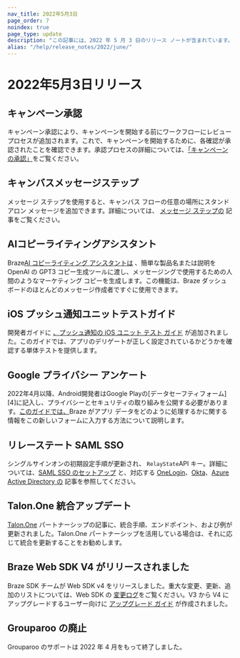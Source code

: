 ```yaml
---
nav_title: 2022年5月3日
page_order: 7
noindex: true
page_type: update
description: "この記事には、2022 年 5 月 3 日のリリース ノートが含まれています。"
alias: "/help/release_notes/2022/june/"
---
```


# 2022年5月3日リリース

## キャンペーン承認

キャンペーン承認により、キャンペーンを開始する前にワークフローにレビュー プロセスが追加されます。これで、キャンペーンを開始するために、各確認が承認されたことを確認できます。承認プロセスの詳細については、[「キャンペーンの承認」]({{site.baseurl}}/user_guide/engagement_tools/campaigns/managing_campaigns/campaign_approval/)をご覧ください。

## キャンバスメッセージステップ

メッセージ ステップを使用すると、キャンバス フローの任意の場所にスタンドアロン メッセージを追加できます。詳細については、 [メッセージ ステップの]({{site.baseurl}}/user_guide/engagement_tools/canvas/canvas_components/message_step/) 記事をご覧ください。

## AIコピーライティングアシスタント

Braze[AI コピーライティング アシスタントは]({{site.baseurl}}/user_guide/intelligence/ai_copywriting#ai-copywriting-assistant) 、簡単な製品名または説明を OpenAI の GPT3 コピー生成ツールに渡し、メッセージングで使用するための人間のようなマーケティング コピーを生成します。この機能は、Braze ダッシュボードのほとんどのメッセージ作成者ですぐに使用できます。

## iOS プッシュ通知ユニットテストガイド

開発者ガイドに [、プッシュ通知の iOS ユニット テスト ガイド]({{site.baseurl}}/developer_guide/platform_integration_guides/ios/push_notifications/unit_tests#unit-tests) が追加されました。このガイドでは、アプリのデリゲートが正しく設定されているかどうかを確認する単体テストを提供します。 

## Google プライバシー アンケート

2022年4月以降、Android開発者はGoogle Playの[データセーフティフォーム][4]に記入し、プライバシーとセキュリティの取り組みを公開する必要があります。[このガイドでは、]({{site.baseurl}}/developer_guide/platform_integration_guides/android/google_play_privacy#google-play-privacy-questionnaire)Braze がアプリ データをどのように処理するかに関する情報をこの新しいフォームに入力する方法について説明します。 

## リレーステート SAML SSO

シングルサインオンの初期設定手順が更新され、 `RelayState`API キー。詳細については、[SAML SSO のセットアップ]({{site.baseurl}}/user_guide/administrative/access_braze/single_sign_on/set_up/) と、対応する [OneLogin]({{site.baseurl}}/user_guide/administrative/access_braze/single_sign_on/onelogin/)、[Okta]({{site.baseurl}}/user_guide/administrative/access_braze/single_sign_on/okta/)、[Azure Active Directory の]({{site.baseurl}}/user_guide/administrative/access_braze/single_sign_on/azure_ad/) 記事を参照してください。 

## Talon.One 統合アップデート

[Talon.One]({{site.baseurl}}/partners/message_orchestration/channel_extensions/loyalty/talonone#talonone) パートナーシップの記事に、統合手順、エンドポイント、および例が更新されました。Talon.One パートナーシップを活用している場合は、それに応じて統合を更新することをお勧めします。

## Braze Web SDK V4 がリリースされました

Braze SDK チームが Web SDK v4 をリリースしました。重大な変更、更新、追加のリストについては、Web SDK の [変更ログ](https://github.com/braze-inc/braze-web-sdk/blob/master/CHANGELOG.md)をご覧ください。V3 から V4 にアップグレードするユーザー向けに [アップグレード ガイド](https://github.com/braze-inc/braze-web-sdk/blob/master/UPGRADE_GUIDE.md) が作成されました。

## Grouparoo の廃止

Grouparoo のサポートは 2022 年 4 月をもって終了しました。

